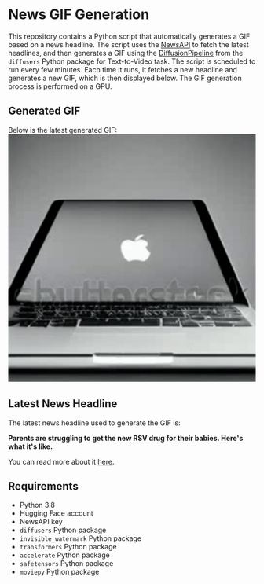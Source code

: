 # News GIF Generation
This repository contains a Python script that automatically generates a GIF based on a news headline. The script uses the [NewsAPI](https://newsapi.org/) to fetch the latest headlines, and then generates a GIF using the [DiffusionPipeline](https://github.com/huggingface/diffusers) from the `diffusers` Python package for Text-to-Video task.
The script is scheduled to run every few minutes. Each time it runs, it fetches a new headline and generates a new GIF, which is then displayed below. The GIF generation process is performed on a GPU.

## Generated GIF
Below is the latest generated GIF:
![Generated GIF](output.gif?raw=true&v=1699070952)

## Latest News Headline
The latest news headline used to generate the GIF is:

**Parents are struggling to get the new RSV drug for their babies. Here's what it's like.**

You can read more about it [here](https://news.google.com/rss/articles/CBMiYmh0dHBzOi8vd3d3LnlhaG9vLmNvbS9saWZlc3R5bGUvcGFyZW50cy1zdHJ1Z2dsaW5nLXRvLWdldC1yc3YtZHJ1Zy1iYWJpZXMtYmV5Zm9ydHVzLTIyMDIxNDY2Mi5odG1s0gFqaHR0cHM6Ly93d3cueWFob28uY29tL2FtcGh0bWwvbGlmZXN0eWxlL3BhcmVudHMtc3RydWdnbGluZy10by1nZXQtcnN2LWRydWctYmFiaWVzLWJleWZvcnR1cy0yMjAyMTQ2NjIuaHRtbA?oc=5).

## Requirements
- Python 3.8
- Hugging Face account
- NewsAPI key
- `diffusers` Python package
- `invisible_watermark` Python package
- `transformers` Python package
- `accelerate` Python package
- `safetensors` Python package
- `moviepy` Python package
